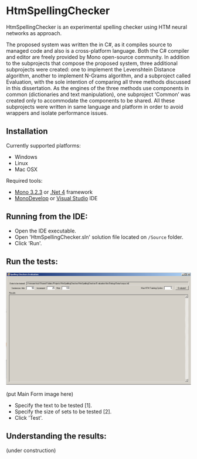 # HtmSpellingChecker

HtmSpellingChecker is an experimental spelling checker using HTM neural networks as approach.

The proposed system was written the in C#, as it compiles source to managed code and also is a cross-platform language. Both the C# compiler and editor are freely provided by Mono open-source community.
In addition to the subprojects that compose the proposed system, three additional subprojects were created: one to implement the Levenshtein Distance algorithm, another to implement N-Grams algorithm, and a subproject called Evaluation, with the sole intention of comparing all three methods discussed in this dissertation. As the engines of the three methods use components in common (dictionaries and text manipulation), one subproject ‘Common’ was created only to accommodate the components to be shared. All these subprojects were written in same language and platform in order to avoid wrappers and isolate performance issues.

## Installation

Currently supported platforms:
 * Windows
 * Linux
 * Mac OSX

Required tools:
 * [Mono 3.2.3](http://www.mono-project.com) or [.Net 4](http://www.microsoft.com/net) framework
 * [MonoDevelop](http://monodevelop.com/Download) or [Visual Studio](http://www.visualstudio.com/) IDE

## Running from the IDE:

 * Open the IDE executable.
 * Open 'HtmSpellingChecker.sln' solution file located on <code>/Source</code> folder.
 * Click 'Run'.

## Run the tests:

<div align="center">
    <img title="Main Form" src="https://github.com/DavidRagazzi/HtmSpellingChecker/blob/master/Doc/MainForm.png"/>
</div>

(put Main Form image here)

 * Specify the text to be tested [1].
 * Specify the size of sets to be tested [2].
 * Click 'Test'.

## Understanding the results:

(under construction)
